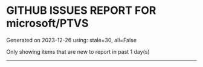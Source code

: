 
# GITHUB ISSUES REPORT FOR microsoft/PTVS


Generated on 2023-12-26 using: stale=30, all=False


Only showing items that are new to report in past 1 day(s)


---
